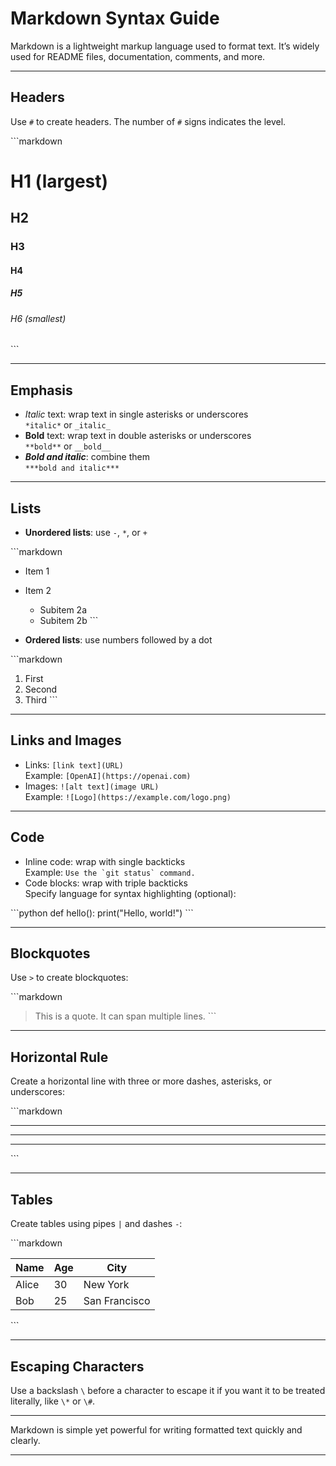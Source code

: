 # Markdown Syntax Guide

Markdown is a lightweight markup language used to format text. It’s widely used for README files, documentation, comments, and more.

---

## Headers

Use `#` to create headers. The number of `#` signs indicates the level.

\```markdown

# H1 (largest)

## H2

### H3

#### H4

##### H5

###### H6 (smallest)

\```

---

## Emphasis

- *Italic* text: wrap text in single asterisks or underscores  
  `*italic*` or `_italic_`
- **Bold** text: wrap text in double asterisks or underscores  
  `**bold**` or `__bold__`
- ***Bold and italic***: combine them  
  `***bold and italic***`

---

## Lists

- **Unordered lists**: use `-`, `*`, or `+`

\```markdown

- Item 1
- Item 2
  - Subitem 2a
  - Subitem 2b
\```

- **Ordered lists**: use numbers followed by a dot

\```markdown

1. First
2. Second
3. Third
\```

---

## Links and Images

- Links: `[link text](URL)`  
  Example: `[OpenAI](https://openai.com)`
- Images: `![alt text](image URL)`  
  Example: `![Logo](https://example.com/logo.png)`

---

## Code

- Inline code: wrap with single backticks  
  Example: ``Use the `git status` command.``
- Code blocks: wrap with triple backticks  
  Specify language for syntax highlighting (optional):

\```python
def hello():
    print("Hello, world!")
\```

---

## Blockquotes

Use `>` to create blockquotes:

\```markdown
> This is a quote.
> It can span multiple lines.
\```

---

## Horizontal Rule

Create a horizontal line with three or more dashes, asterisks, or underscores:

\```markdown

---
***
___
\```

---

## Tables

Create tables using pipes `|` and dashes `-`:

\```markdown

| Name    | Age | City      |
|---------|-----|-----------|
| Alice   |  30 | New York  |
| Bob     |  25 | San Francisco |

\```

---

## Escaping Characters

Use a backslash `\` before a character to escape it if you want it to be treated literally, like `\*` or `\#`.

---

Markdown is simple yet powerful for writing formatted text quickly and clearly.

---
